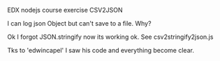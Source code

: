 EDX nodejs course
exercise CSV2JSON

I can log json Object but can't save to a file. Why?

Ok I  forgot JSON.stringify now its working ok. See csv2stringify2json.js

Tks to 'edwincapel' I saw his code and everything become clear. 
